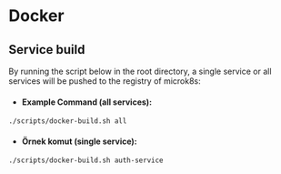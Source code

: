 # Docker

## Service build
By running the script below in the root directory, a single service or all services will be pushed to the registry of microk8s:
* #### Example Command (all services):
```shell
./scripts/docker-build.sh all
```

* #### Örnek komut (single service):
```shell
./scripts/docker-build.sh auth-service
```

